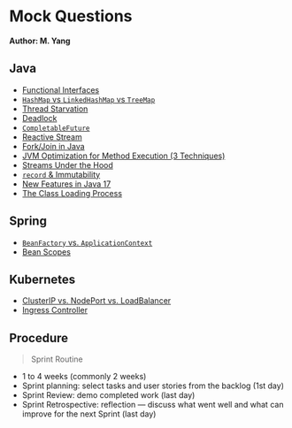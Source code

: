 # Mock Questions
**Author: M. Yang**

## Java
- [Functional Interfaces](HW3.md#question-6)
- [`HashMap` vs `LinkedHashMap` vs `TreeMap`](HW2.md#question-12)
- [Thread Starvation](HW4.md#question-26)
- [Deadlock](HW4.md#question-8)
- [`CompletableFuture`](HW4.md#question-21)
- [Reactive Stream](HW4.md#question-27)
- [Fork/Join in Java](HW4.md#question-11)
- [JVM Optimization for Method Execution (3 Techniques)](HW1.md#question-17)
- [Streams Under the Hood](HW3.md#question-16)
- [`record` & Immutability](HW1.md#question-18)
- [New Features in Java 17](HW1.md#question-19)
- [The Class Loading Process](HW1.md#question-13)

## Spring
- [`BeanFactory` vs. `ApplicationContext`](HW9.md#question-13)
- [Bean Scopes](HW9.md#question-14)

## Kubernetes
- [ClusterIP vs. NodePort vs. LoadBalancer](HW15.md#question-3)
- [Ingress Controller](HW15.md#question-4)

## Procedure

> Sprint Routine

- 1 to 4 weeks (commonly 2 weeks)
- Sprint planning: select tasks and user stories from the backlog (1st day)
- Sprint Review: demo completed work (last day)
- Sprint Retrospective: reflection — discuss what went well and what can improve for the next Sprint (last day)
